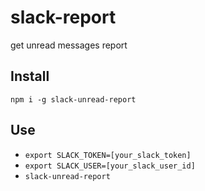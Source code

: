 # slack-report
get unread messages report

## Install

`npm i -g slack-unread-report`

## Use

- `export SLACK_TOKEN=[your_slack_token]`
- `export SLACK_USER=[your_slack_user_id]`
- `slack-unread-report`

